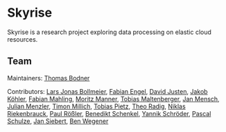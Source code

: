 # Skyrise

Skyrise is a research project exploring data processing on elastic cloud resources.

## Team

Maintainers: [Thomas Bodner](https://hpi.de/plattner/people/phd-students/thomas-bodner.html)

Contributors:  [Lars Jonas Bollmeier](https://github.com/LJBollmeier), [Fabian Engel](https://github.com/engelfa),
[David Justen](https://hpi.de/plattner/people/phd-students/david-justen.html), [Jakob Köhler](https://github.com/jkhlr),
[Fabian Mahling](https://github.com/Tratori), [Moritz Manner](https://github.com/manner), [Tobias Maltenberger](https://github.com/maltenbergert), [Jan Mensch](https://github.com/CAJan93),
[Julian Menzler](https://github.com/julianmenzler), [Timon Millich](https://github.com/tmillich), [Tobias Pietz](https://github.com/Tobias314), [Theo Radig](https://github.com/TheoRadig),
[Niklas Riekenbrauck](https://github.com/nikriek), [Paul Rößler](https://github.com/rothaarlappen), [Benedikt Schenkel](https://github.com/Scretch9), [Yannik Schröder](https://github.com/Yanikovic), [Pascal Schulze](https://github.com/pscls), [Jan Siebert](https://github.com/JanSiebert),
[Ben Wegener](https://github.com/bweengener)

